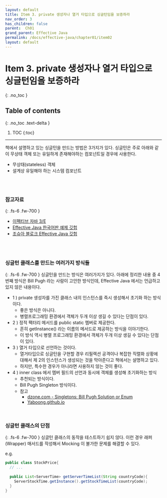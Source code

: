 ```yaml
---
layout: default
title: Item 3. private 생성자나 열거 타입으로 싱글턴임을 보증하라
nav_order: 3
has_children: false
parent:  Ch01
grand_parent: Effective Java
permalink: /docs/effective-java/chapter01/item02
layout: default
---
```




# Item 3. private 생성자나 열거 타입으로 싱글턴임을 보증하라
{: .no_toc }

## Table of contents
{: .no_toc .text-delta }

1. TOC
{:toc}

---
책에서 설명하고 있는 싱글턴을 만드는 방법은 3가지가 있다.
싱글턴은 주로 아래와 같이 무상태 객체 또는 유일하게 존재해야하는 컴포넌트일 경우에 사용한다.
- 무상태(stateless) 객체
- 설계상 유일해야 하는 시스템 컴포넌트
<br>
<br>

### 참고자료
{: .fs-6 .fw-700 }

- [이펙티브 자바 3/E](http://www.yes24.com/Product/Goods/65551284)
- [Effective Java 한국어판 예제 깃헙](https://github.com/WegraLee)
- [조슈아 블로크 Effective Java 깃헙](https://github.com/jbloch/effective-java-3e-source-code/tree/master/src/effectivejava)
<br>
<br>


### 싱글턴 클래스를 만드는 여러가지 방식들
{: .fs-6 .fw-700 }
싱글턴을 만드는 방식은 여러가지가 있다. 아래에 정리한 내용 중 4 번째 방식은 Bill Pugh 라는 사람이 고안한 방식인데, Effective Java 에서는 언급하고 있지 않은 내용이다.

- 1 ) private 생성자를 가진 클래스 내의 인스턴스를 즉시 생성해서 초기화 하는 방식이다.
  - 좋은 방식은 아니다.
  - 병렬프로그래밍 환경에서 객체가 두개 이상 생길 수 있다는 단점이 있다.
- 2 ) 정적 팩터리 메서드를 public static 멤버로 제공한다.
  - 흔히 getInstance() 라는 이름의 메서드로 제공하는 방식을 이야기한다.
  - 이 방식 역시 병렬 프로그래밍 환경에서 객체가 두개 이상 생길 수 있다는 단점이 있다.
- 3 ) 열거 타입으로 선언하는 것이다.
  - 열거타입으로 싱글턴을 구현할 경우 리필렉션 공격이나 복잡한 직렬화 상황에 대해서 제 2의 인스턴스가 생성되는 것을 막아준다고 책에서는 설명하고 있다.
  - 하지만, 특수한 경우가 아니라면 사용하지 않는 것이 좋다.
- 4 ) inner class 에서 멤버 필드의 선언과 동시에 객체를 생성해 초기화하는 방식
  - 추천되는 방식이다.
  - Bill Pugh Singleton 방식이다. 
  - 참고
    - [dzone.com - Singletons: Bill Pugh Solution or Enum](https://dzone.com/articles/singleton-bill-pugh-solution-or-enum)
    - [Yaboong.github.io](https://yaboong.github.io/design-pattern/2018/09/28/thread-safe-singleton-patterns/)
<br>

### 싱글턴 클래스의 단점 
{: .fs-6 .fw-700 }
싱글턴 클래스의 동작을 테스트하기 쉽지 않다. 이런 경우 래퍼(Wrapper) 매서드를 작성해서 Mocking 이 불가한 문제를 해결할 수 있다.

e.g.
```java
public class StockPrice{
  // ...
  
  public List<ServerTime> getServerTimeList(String countryCode){
    ServerStockTime.getInstance().getStockTimeList(countryCode);
  }
}
```

